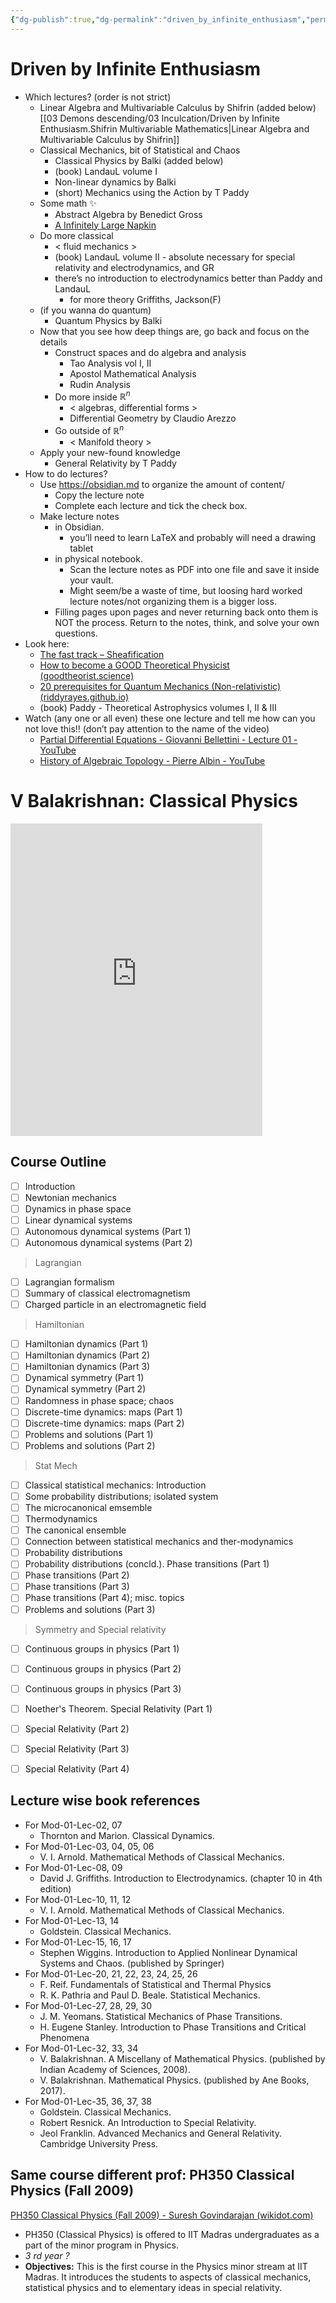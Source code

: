 ```yaml
---
{"dg-publish":true,"dg-permalink":"driven_by_infinite_enthusiasm","permalink":"/driven_by_infinite_enthusiasm/"}
---
```



# Driven by Infinite Enthusiasm 

- Which lectures? (order is not strict)
	- Linear Algebra and Multivariable Calculus by Shifrin (added below) [[03 Demons descending/03 Inculcation/Driven by Infinite Enthusiasm.Shifrin Multivariable Mathematics\|Linear Algebra and Multivariable Calculus by Shifrin]]
	- Classical Mechanics, bit of Statistical and Chaos
		- Classical Physics by Balki (added below)
		- (book) LandauL volume I 
		- Non-linear dynamics by Balki
		- (short) Mechanics using the Action by T Paddy
	- Some math ✨ 
		- Abstract Algebra by Benedict Gross
		- [A Infinitely Large Napkin](https://venhance.github.io/napkin/Napkin.pdf)
	- Do more classical
		- < fluid mechanics >
		- (book) LandauL volume II - absolute necessary for special relativity and electrodynamics, and GR
		- there’s no introduction to electrodynamics better than Paddy and LandauL
			- for more theory Griffiths, Jackson(F)
	- (if you wanna do quantum)
		- Quantum Physics by Balki
	- Now that you see how deep things are, go back and focus on the details
		- Construct spaces and do algebra and analysis
			- Tao Analysis vol I, II
			- Apostol Mathematical Analysis
			- Rudin Analysis
		- Do more inside $\mathbb{R}^{n}$
			- < algebras, differential forms >
			- Differential Geometry	by Claudio Arezzo
		- Go outside of $\mathbb{R}^{n}$
			- < Manifold theory >
	- Apply your new-found knowledge
		- General Relativity by T Paddy
- How to do lectures?
	- Use https://obsidian.md to organize the amount of content/
		- Copy the lecture note 
		- Complete each lecture and tick the check box. 
	- Make lecture notes
		- in Obsidian.
			- you’ll need to learn LaTeX and probably will need a drawing tablet
		- in physical notebook.
			- Scan the lecture notes as PDF into one file and save it inside your vault.
			- Might seem/be a waste of time, but loosing hard worked lecture notes/not organizing them is a bigger loss.
		- Filling pages upon pages and never returning back onto them is NOT the process. Return to the notes, think, and solve your own questions.
- Look here:
	- [The fast track – Sheafification](http://sheafification.com/the-fast-track/)
	-  [How to become a GOOD Theoretical Physicist (goodtheorist.science)](https://www.goodtheorist.science/)
	- [20 prerequisites for Quantum Mechanics (Non-relativistic) (riddyrayes.github.io)](https://riddyrayes.github.io/notes/20-prerequisites-for-quantum-mechanics/)
	- (book) Paddy - Theoretical Astrophysics volumes I, II & III
- Watch (any one or all even) these one lecture and tell me how can you not love this!! (don’t pay attention to the name of the video)
	- [Partial Differential Equations - Giovanni Bellettini - Lecture 01 - YouTube](https://www.youtube.com/watch?v=Rq1iRT2LL-8)
	- [History of Algebraic Topology - Pierre Albin - YouTube](https://www.youtube.com/watch?v=XxFGokyYo6g)




# V Balakrishnan: Classical Physics

<iframe src="https://www.youtube.com/embed/videoseries?list=PL5E4E56893588CBA8" style=" top:0; left:0; width:80%; border:none;  height:500px;" allow="autoplay; encrypted-media" allowfullscreen></iframe>

## Course Outline

- [ ] Introduction
- [ ] Newtonian mechanics
- [ ] Dynamics in phase space
- [ ] Linear dynamical systems
- [ ] Autonomous dynamical systems (Part 1)
- [ ] Autonomous dynamical systems (Part 2)
> Lagrangian
- [ ] Lagrangian formalism
- [ ] Summary of classical electromagnetism
- [ ] Charged particle in an electromagnetic field
> Hamiltonian
- [ ] Hamiltonian dynamics (Part 1)
- [ ] Hamiltonian dynamics (Part 2)
- [ ] Hamiltonian dynamics (Part 3)
- [ ] Dynamical symmetry (Part 1)
- [ ] Dynamical symmetry (Part 2)
- [ ] Randomness in phase space; chaos
- [ ] Discrete-time dynamics: maps (Part 1)
- [ ] Discrete-time dynamics: maps (Part 2)
- [ ] Problems and solutions (Part 1)
- [ ] Problems and solutions (Part 2)
> Stat Mech
- [ ] Classical statistical mechanics: Introduction
- [ ] Some probability distributions; isolated system
- [ ] The microcanonical emsemble
- [ ] Thermodynamics
- [ ] The canonical ensemble
- [ ] Connection between statistical mechanics and ther-modynamics
- [ ] Probability distributions
- [ ] Probability distributions (concld.). Phase transitions (Part 1)
- [ ] Phase transitions (Part 2)
- [ ] Phase transitions (Part 3)
- [ ] Phase transitions (Part 4); misc. topics
- [ ] Problems and solutions (Part 3)
> Symmetry and Special relativity
- [ ] Continuous groups in physics (Part 1)
- [ ] Continuous groups in physics (Part 2)
- [ ] Continuous groups in physics (Part 3)
- [ ] Noether's Theorem. Special Relativity (Part 1)
- [ ] Special Relativity (Part 2)
- [ ] Special Relativity (Part 3)
- [ ] Special Relativity (Part 4)


<div class="transclusion internal-embed is-loaded"><div class="markdown-embed">



## Lecture wise book references
- For Mod-01-Lec-02, 07
	- Thornton and Marion. Classical Dynamics.
- For Mod-01-Lec-03, 04, 05, 06
	-   V. I. Arnold. Mathematical Methods of Classical Mechanics.
- For Mod-01-Lec-08, 09
	-   David J. Griffiths. Introduction to Electrodynamics. (chapter 10 in 4th edition)
- For Mod-01-Lec-10, 11, 12
	-   V. I. Arnold. Mathematical Methods of Classical Mechanics.
- For Mod-01-Lec-13, 14
	-   Goldstein. Classical Mechanics.
- For Mod-01-Lec-15, 16, 17
	-   Stephen Wiggins. Introduction to Applied Nonlinear Dynamical Systems and Chaos. (published by Springer)
- For Mod-01-Lec-20, 21, 22, 23, 24, 25, 26
	-   F. Reif. Fundamentals of Statistical and Thermal Physics
	-   R. K. Pathria and Paul D. Beale. Statistical Mechanics.
- For Mod-01-Lec-27, 28, 29, 30
	-   J. M. Yeomans. Statistical Mechanics of Phase Transitions.
	-   H. Eugene Stanley. Introduction to Phase Transitions and Critical Phenomena
- For Mod-01-Lec-32, 33, 34
	-   V. Balakrishnan. A Miscellany of Mathematical Physics. (published by Indian Academy of Sciences, 2008).
	-   V. Balakrishnan. Mathematical Physics. (published by Ane Books, 2017).
- For Mod-01-Lec-35, 36, 37, 38
	-   Goldstein. Classical Mechanics.
	-   Robert Resnick. An Introduction to Special Relativity.
	-   Jeol Franklin. Advanced Mechanics and General Relativity. Cambridge University Press.


</div></div>


<div class="transclusion internal-embed is-loaded"><div class="markdown-embed">



## Same course different prof: PH350 Classical Physics (Fall 2009)
[PH350 Classical Physics (Fall 2009) - Suresh Govindarajan (wikidot.com)](http://sgovindarajan.wikidot.com/2009ph350)
* PH350 (Classical Physics) is offered to IIT Madras undergraduates as a part of the minor program in Physics.
* *3 rd year ?*
* **Objectives:** This is the first course in the Physics minor stream at IIT Madras. It introduces the students to aspects of classical mechanics, statistical physics and to elementary ideas in special relativity.


</div></div>


